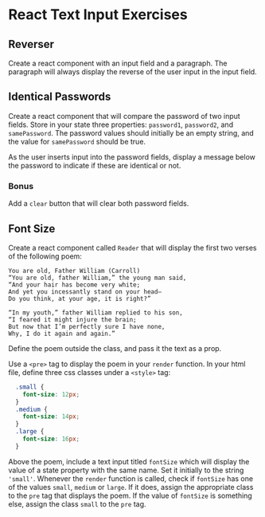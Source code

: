 # React Text Input Exercises

## Reverser

Create a react component with an input field and a paragraph. The paragraph will always display the reverse of the user input in the input field.

## Identical Passwords

Create a react component that will compare the password of two input fields. Store in your state three properties: `password1`, `password2`, and `samePassword`. The password values should initially be an empty string, and the value for `samePassword` should be true.

As the user inserts input into the password fields, display a message below the password to indicate if these are identical or not.

### Bonus

Add a `clear` button that will clear both password fields.

## Font Size

Create a react component called `Reader` that will display the first two verses of the following poem:

```text
You are old, Father William (Carroll)
“You are old, father William,” the young man said,
“And your hair has become very white;
And yet you incessantly stand on your head–
Do you think, at your age, it is right?”

“In my youth,” father William replied to his son,
“I feared it might injure the brain;
But now that I’m perfectly sure I have none,
Why, I do it again and again.”
```

Define the poem outside the class, and pass it the text as a prop.

Use a `<pre>` tag to display the poem in your `render` function. In your html file, define three css classes under a `<style>` tag:

```css
  .small {
    font-size: 12px;
  }
  .medium {
    font-size: 14px;
  }
  .large {
    font-size: 16px;
  }
```

Above the poem, include a text input titled `fontSize` which will display the value of a state property with the same name. Set it initially to the string `'small'`. Whenever the `render` function is called, check if `fontSize` has one of the values `small`, `medium` or `large`. If it does, assign the appropriate class to the `pre` tag that displays the poem. If the value of `fontSize` is something else, assign the class `small` to the `pre` tag.